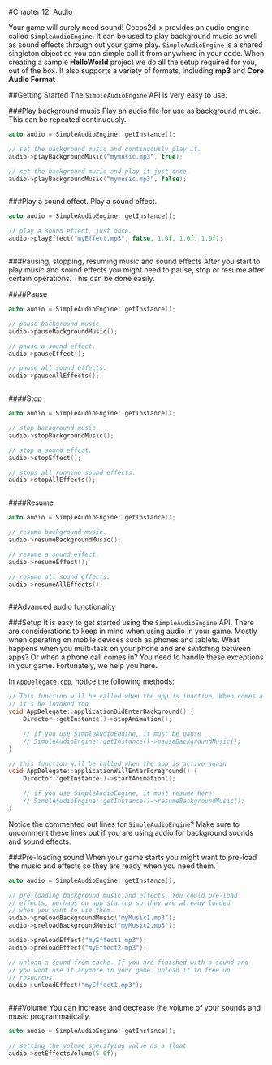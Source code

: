 #Chapter 12: Audio

Your game will surely need sound! Cocos2d-x provides an audio engine called
`SimpleAudioEngine`. It can be used to play background
music as well as sound effects through out your game play. `SimpleAudioEngine`
is a shared singleton object so you can simple call it from anywhere in your code.
When creating a sample __HelloWorld__ project we do all the setup required for you,
out of the box. It also supports a variety of formats, including __mp3__
and __Core Audio Format__

##Getting Started
The `SimpleAudioEngine` API is very easy to use.

###Play background music
Play an audio file for use as background music. This can be repeated
continuously.

  <div class="tab-cpp tab_content">

<!-- any wording here -->
```cpp
auto audio = SimpleAudioEngine::getInstance();

// set the background music and continuously play it.
audio->playBackgroundMusic("mymusic.mp3", true);

// set the background music and play it just once.
audio->playBackgroundMusic("mymusic.mp3", false);
```

  </div>

  <div class="tab-js tab_content">

<!-- any wording here -->
```javascript

```

  </div>

###Play a sound effect.
Play a sound effect.

  <div class="tab-cpp tab_content">

<!-- any wording here -->
```cpp
auto audio = SimpleAudioEngine::getInstance();

// play a sound effect, just once.
audio->playEffect("myEffect.mp3", false, 1.0f, 1.0f, 1.0f);
```

  </div>

  <div class="tab-js tab_content">

<!-- any wording here -->
```javascript

```

  </div>

###Pausing, stopping, resuming music and sound effects
After you start to play music and sound effects you might need to pause,
stop or resume after certain operations. This can be done easily.

####Pause
  <div class="tab-cpp tab_content">

<!-- any wording here -->
```cpp
auto audio = SimpleAudioEngine::getInstance();

// pause background music.
audio->pauseBackgroundMusic();

// pause a sound effect.
audio->pauseEffect();

// pause all sound effects.
audio->pauseAllEffects();
```

  </div>

  <div class="tab-js tab_content">

<!-- any wording here -->
```javascript

```

  </div>

####Stop
  <div class="tab-cpp tab_content">

<!-- any wording here -->
```cpp
auto audio = SimpleAudioEngine::getInstance();

// stop background music.
audio->stopBackgroundMusic();

// stop a sound effect.
audio->stopEffect();

// stops all running sound effects.
audio->stopAllEffects();
```

  </div>

  <div class="tab-js tab_content">

<!-- any wording here -->
```javascript

```

  </div>

####Resume
  <div class="tab-cpp tab_content">

<!-- any wording here -->
```cpp
auto audio = SimpleAudioEngine::getInstance();

// resume background music.
audio->resumeBackgroundMusic();

// resume a sound effect.
audio->resumeEffect();

// resume all sound effects.
audio->resumeAllEffects();
```

  </div>

  <div class="tab-js tab_content">

<!-- any wording here -->
```javascript

```

  </div>

##Advanced audio functionality

###Setup
It is easy to get started using the `SimpleAudioEngine` API. There are
considerations to keep in mind when using audio in your game. Mostly
when operating on mobile devices such as phones and tablets. What happens when
you multi-task on your phone and are switching between apps? Or when a phone
call comes in? You need to handle these exceptions in your game. Fortunately, we
help you here.

In `AppDelegate.cpp`, notice the following methods:

```cpp
// This function will be called when the app is inactive. When comes a phone call,
// it's be invoked too
void AppDelegate::applicationDidEnterBackground() {
    Director::getInstance()->stopAnimation();

    // if you use SimpleAudioEngine, it must be pause
    // SimpleAudioEngine::getInstance()->pauseBackgroundMusic();
}

// this function will be called when the app is active again
void AppDelegate::applicationWillEnterForeground() {
    Director::getInstance()->startAnimation();

    // if you use SimpleAudioEngine, it must resume here
    // SimpleAudioEngine::getInstance()->resumeBackgroundMusic();
}
```

Notice the commented out lines for `SimpleAudioEngine`? Make sure to uncomment these
lines out if you are using audio for background sounds and sound effects.

###Pre-loading sound
When your game starts you might want to pre-load the music and effects so they
are ready when you need them.

  <div class="tab-cpp tab_content">

<!-- any wording here -->
```cpp
auto audio = SimpleAudioEngine::getInstance();

// pre-loading background music and effects. You could pre-load
// effects, perhaps on app startup so they are already loaded
// when you want to use them.
audio->preloadBackgroundMusic("myMusic1.mp3");
audio->preloadBackgroundMusic("myMusic2.mp3");

audio->preloadEffect("myEffect1.mp3");
audio->preloadEffect("myEffect2.mp3");

// unload a sound from cache. If you are finished with a sound and
// you wont use it anymore in your game. unload it to free up
// resources.
audio->unloadEffect("myEffect1.mp3");
```

  </div>

  <div class="tab-js tab_content">

<!-- any wording here -->
```javascript

```

  </div>

###Volume
You can increase and decrease the volume of your sounds and music programmatically.

  <div class="tab-cpp tab_content">

<!-- any wording here -->
```cpp
auto audio = SimpleAudioEngine::getInstance();

// setting the volume specifying value as a float
audio->setEffectsVolume(5.0f);
```

  </div>

  <div class="tab-js tab_content">

<!-- any wording here -->
```javascript

```

  </div>
